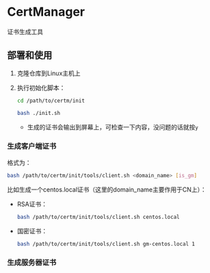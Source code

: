 # CertManager

证书生成工具

## 部署和使用

1. 克隆仓库到Linux主机上
2. 执行初始化脚本：

    ```bash
    cd /path/to/certm/init
    
    bash ./init.sh
    ```

    - 生成的证书会输出到屏幕上，可检查一下内容，没问题的话就按`y`

### 生成客户端证书

格式为：

```bash
bash /path/to/certm/init/tools/client.sh <domain_name> [is_gm]
```

比如生成一个centos.local证书（这里的domain_name主要作用于CN上）：

- RSA证书：

    ```bash
    bash /path/to/certm/init/tools/client.sh centos.local
    ```

- 国密证书：

    ```bash
    bash /path/to/certm/init/tools/client.sh gm-centos.local 1
    ```

### 生成服务器证书

